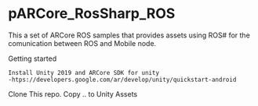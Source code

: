 # pARCore_RosSharp_ROS

This a set of ARCore ROS samples that provides assets using ROS#  for the comunication between ROS and Mobile node.

Getting started
```
Install Unity 2019 and ARCore SDK for unity
-htps://developers.google.com/ar/develop/unity/quickstart-android
```
Clone This repo. Copy .. to Unity Assets
